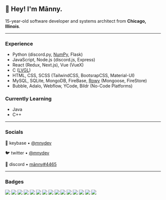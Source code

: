 ## 👋 **Hey! I'm Mānny.**  

15-year-old software developer and systems architect from **Chicago, Illinois**.

---

### Experience

- Python (discord.py, [NumPy](https://numpy.org/), Flask) 
- JavaScript, Node.js (discord.js, Express)  
- React (Redux, Next.js), Vue (VueX)
- C ([LVGL](https://github.com/lvgl/lvgl))
- HTML, CSS, SCSS (TailwindCSS, BootsrapCSS, Material-UI)
- MySQL, SQLite, MongoDB, FireBase, [Rowy](https://www.rowy.io/) (Mongoose, FireStore)
- Bubble, Adalo, Webflow, YCode, Bildr (No-Code Platforms)



### Currently Learning
- Java
- C++
---

### Socials

🔑 keybase • [@mnydev](https://keybase.io/mnydev)  

🐦 twitter • [@mnydev](https://twitter/mnyhrndz)  

💬 discord • [mānny#4465](http://discordapp.com/users/475343343040200715)

---
### Badges
<img src='https://img.shields.io/badge/Python-3776AB?style=for-the-badge&logo=python&logoColor=white'/>
<img src='https://img.shields.io/badge/HTML5-E34F26?style=for-the-badge&logo=html5&logoColor=white'/>
<img src='https://img.shields.io/badge/CSS3-1572B6?style=for-the-badge&logo=css3&logoColor=white'/>
<img src='https://img.shields.io/badge/JavaScript-F7DF1E?style=for-the-badge&logo=javascript&logoColor=black'/>
<img src='https://img.shields.io/badge/C-00599C?style=for-the-badge&logo=c&logoColor=white'/>
<img src='https://img.shields.io/badge/Node.js-43853D?style=for-the-badge&logo=node.js&logoColor=white'/>
<img src='https://img.shields.io/badge/Express.js-404D59?style=for-the-badge'/>
<img src='https://img.shields.io/badge/React-20232A?style=for-the-badge&logo=react&logoColor='/>
<img src='https://img.shields.io/badge/Tailwind_CSS-38B2AC?style=for-the-badge&logo=tailwind-css&logoColor=white'/>
<img src='https://img.shields.io/badge/Bootstrap-563D7C?style=for-the-badge&logo=bootstrap&logoColor=white'/>
<img src='https://img.shields.io/badge/Material--UI-0081CB?style=for-the-badge&logo=material-ui&logoColor=white'/>
<img src='https://img.shields.io/badge/Flask-000000?style=for-the-badge&logo=flask&logoColor=white'/>
<img src='https://img.shields.io/badge/MySQL-00000F?style=for-the-badge&logo=mysql&logoColor=white'/>
<img src='	https://img.shields.io/badge/MongoDB-4EA94B?style=for-the-badge&logo=mongodb&logoColor=white'/>
<img src='https://img.shields.io/badge/Google_Cloud-4285F4?style=for-the-badge&logo=google-cloud&logoColor=white'/>
